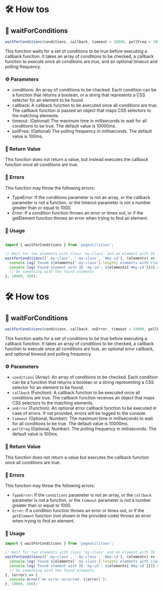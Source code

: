 
# :hammer_and_wrench: How tos

## :gem: waitForConditions

```js
waitForConditions(conditions, callback, timeout = 10000, pollFreq = 100)
```

This function waits for a set of conditions to be true before executing a callback function. It takes an array of conditions to be checked, a callback function to execute once all conditions are true, and an optional timeout and polling frequency.

### :gear: Parameters

* conditions: An array of conditions to be checked. Each condition can be a function that returns a boolean, or a string that represents a CSS selector for an element to be found.
* callback: A callback function to be executed once all conditions are true. The callback function is passed an object that maps CSS selectors to the matching elements.
* timeout: (Optional) The maximum time in milliseconds to wait for all conditions to be true. The default value is 10000ms.
* pollFreq: (Optional) The polling frequency in milliseconds. The default value is 100ms.

### :handshake: Return Value

This function does not return a value, but instead executes the callback function once all conditions are true.

### :red_circle: Errors

This function may throw the following errors:

* TypeError: If the conditions parameter is not an array, or the callback parameter is not a function, or the timeout parameter is not a number greater than or equal to 1000.
* Error: If a condition function throws an error or times out, or if the getElement function throws an error when trying to find an element.

### :scroll: Usage

```js

import { waitForConditions } from 'pageutilities';

// Wait for two elements with class 'my-class' and an element with ID 'my-id'
waitForConditions(['.my-class', '.my-class', '#my-id'], (elements) => {
  console.log(`Found ${elements['.my-class'].length} elements with class 'my-class'`);
  console.log(`Found element with ID 'my-id': ${elements['#my-id'][0].outerHTML}`);
  // Do something with the found elements
}, 10000, 500);
```



# :hammer_and_wrench: How tos

## :gem: waitForConditions

```js
waitForConditions(conditions, callback, onError, timeout = 10000, pollFreq = 100)
```

This function waits for a set of conditions to be true before executing a callback function. It takes an array of conditions to be checked, a callback function to execute once all conditions are true, an optional error callback, and optional timeout and polling frequency.

### :gear: Parameters

* `conditions` (Array): An array of conditions to be checked. Each condition can be a function that returns a boolean or a string representing a CSS selector for an element to be found.
* `callback` (Function): A callback function to be executed once all conditions are true. The callback function receives an object that maps CSS selectors to the matching elements.
* `onError` (Function): An optional error callback function to be executed in case of errors. If not provided, errors will be logged to the console.
* `timeout` (Optional, Number): The maximum time in milliseconds to wait for all conditions to be true. The default value is 10000ms.
* `pollFreq` (Optional, Number): The polling frequency in milliseconds. The default value is 100ms.

### :handshake: Return Value

This function does not return a value but executes the callback function once all conditions are true.

### :red_circle: Errors

This function may throw the following errors:

* `TypeError`: If the `conditions` parameter is not an array, or the `callback` parameter is not a function, or the `timeout` parameter is not a number greater than or equal to 1000.
* `Error`: If a condition function throws an error or times out, or if the `getElement` function (not shown in the provided code) throws an error when trying to find an element.

### :scroll: Usage

```js
import { waitForConditions } from 'pageutilities';

// Wait for two elements with class 'my-class' and an element with ID 'my-id'
waitForConditions(['.my-class', '.my-class', '#my-id'], (elements) => {
  console.log(`Found ${elements['.my-class'].length} elements with class 'my-class'`);
  console.log(`Found element with ID 'my-id': ${elements['#my-id'][0].outerHTML}`);
  // Do something with the found elements
}, (error) => {
  console.error(`An error occurred: ${error}`);
}, 10000, 500);
```


